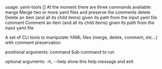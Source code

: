 usage: yaml-tools <command> [<args>]
At the moment there are three commands available:
merge Merge two or more yaml files and preserve the comments
delete Delete an item (and all its child items) given its path from the input yaml file
comment Comment an item (and all its child items) given its path from the input yaml file

A set of CLI tools to manipulate YAML files (merge, delete, comment, etc...)
with comment preservation

positional arguments:
command Sub-command to run

optional arguments:
-h, --help show this help message and exit
